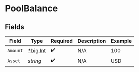 # PoolBalance


## Fields

| Field                                       | Type                                        | Required                                    | Description                                 | Example                                     |
| ------------------------------------------- | ------------------------------------------- | ------------------------------------------- | ------------------------------------------- | ------------------------------------------- |
| `Amount`                                    | [*big.Int](https://pkg.go.dev/math/big#Int) | :heavy_check_mark:                          | N/A                                         | 100                                         |
| `Asset`                                     | *string*                                    | :heavy_check_mark:                          | N/A                                         | USD                                         |